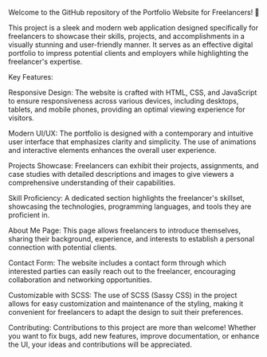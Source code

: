 Welcome to the GitHub repository of the Portfolio Website for Freelancers! 🚀

This project is a sleek and modern web application designed specifically for freelancers to showcase their skills, projects, and accomplishments in a visually stunning and user-friendly manner. It serves as an effective digital portfolio to impress potential clients and employers while highlighting the freelancer's expertise.

Key Features:

Responsive Design: The website is crafted with HTML, CSS, and JavaScript to ensure responsiveness across various devices, including desktops, tablets, and mobile phones, providing an optimal viewing experience for visitors.

Modern UI/UX: The portfolio is designed with a contemporary and intuitive user interface that emphasizes clarity and simplicity. The use of animations and interactive elements enhances the overall user experience.

Projects Showcase: Freelancers can exhibit their projects, assignments, and case studies with detailed descriptions and images to give viewers a comprehensive understanding of their capabilities.

Skill Proficiency: A dedicated section highlights the freelancer's skillset, showcasing the technologies, programming languages, and tools they are proficient in.

About Me Page: This page allows freelancers to introduce themselves, sharing their background, experience, and interests to establish a personal connection with potential clients.

Contact Form: The website includes a contact form through which interested parties can easily reach out to the freelancer, encouraging collaboration and networking opportunities.

Customizable with SCSS: The use of SCSS (Sassy CSS) in the project allows for easy customization and maintenance of the styling, making it convenient for freelancers to adapt the design to suit their preferences.

Contributing:
Contributions to this project are more than welcome! Whether you want to fix bugs, add new features, improve documentation, or enhance the UI, your ideas and contributions will be appreciated.
